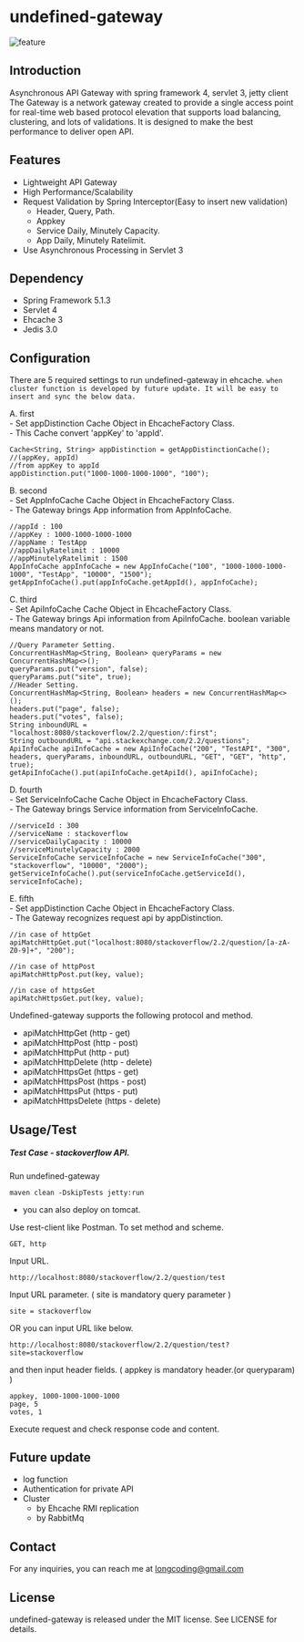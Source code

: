 # undefined-gateway

![feature](https://user-images.githubusercontent.com/38850896/50330803-f13e9600-053f-11e9-9b2b-cd2f1d5de76d.png)


## Introduction
Asynchronous API Gateway with spring framework 4, servlet 3, jetty client <br />
The Gateway is a network gateway created to provide a single access point for real-time web based protocol elevation that supports load balancing, clustering, and lots of validations. It is designed to make the best performance to deliver open API.

## Features
* Lightweight API Gateway
* High Performance/Scalability
* Request Validation by Spring Interceptor(Easy to insert new validation)
    - Header, Query, Path.
    - Appkey
    - Service Daily, Minutely Capacity.
    - App Daily, Minutely Ratelimit.
* Use Asynchronous Processing in Servlet 3

## Dependency
* Spring Framework 5.1.3
* Servlet 4
* Ehcache 3
* Jedis 3.0

## Configuration
There are 5 required settings to run undefined-gateway in ehcache. `when cluster function is developed by future update. It will be easy to insert and sync the below data.`

A. first
 <br />
    - Set appDistinction Cache Object in EhcacheFactory Class.  <br />
    - This Cache convert 'appKey' to 'appId'.

    Cache<String, String> appDistinction = getAppDistinctionCache();
    //(appKey, appId)
    //from appKey to appId
    appDistinction.put("1000-1000-1000-1000", "100");

B. second
 <br />
    - Set AppInfoCache Cache Object in EhcacheFactory Class. <br />
    - The Gateway brings App information from AppInfoCache.

    //appId : 100
    //appKey : 1000-1000-1000-1000
    //appName : TestApp
    //appDailyRatelimit : 10000
    //appMinutelyRatelimit : 1500
    AppInfoCache appInfoCache = new AppInfoCache("100", "1000-1000-1000-1000", "TestApp", "10000", "1500");
    getAppInfoCache().put(appInfoCache.getAppId(), appInfoCache); 

C. third
 <br />
    - Set ApiInfoCache Cache Object in EhcacheFactory Class. <br />
    - The Gateway brings Api information from ApiInfoCache. boolean variable means mandatory or not.

    //Query Parameter Setting.
    ConcurrentHashMap<String, Boolean> queryParams = new ConcurrentHashMap<>();
    queryParams.put("version", false);
    queryParams.put("site", true);
    //Header Setting.
    ConcurrentHashMap<String, Boolean> headers = new ConcurrentHashMap<>();
    headers.put("page", false);
    headers.put("votes", false);
    String inboundURL = "localhost:8080/stackoverflow/2.2/question/:first";
    String outboundURL = "api.stackexchange.com/2.2/questions";
    ApiInfoCache apiInfoCache = new ApiInfoCache("200", "TestAPI", "300", headers, queryParams, inboundURL, outboundURL, "GET", "GET", "http", true);
    getApiInfoCache().put(apiInfoCache.getApiId(), apiInfoCache);

D. fourth
 <br />
    - Set ServiceInfoCache Cache Object in EhcacheFactory Class. <br />
    - The Gateway brings Service information from ServiceInfoCache.

    //serviceId : 300
    //serviceName : stackoverflow
    //serviceDailyCapacity : 10000
    //serviceMinutelyCapacity : 2000
    ServiceInfoCache serviceInfoCache = new ServiceInfoCache("300", "stackoverflow", "10000", "2000");
    getServiceInfoCache().put(serviceInfoCache.getServiceId(), serviceInfoCache);

E. fifth
 <br />
    - Set appDistinction Cache Object in EhcacheFactory Class. <br />
    - The Gateway recognizes request api by appDistinction.
    
    //in case of httpGet
    apiMatchHttpGet.put("localhost:8080/stackoverflow/2.2/question/[a-zA-Z0-9]+", "200");

    //in case of httpPost
    apiMatchHttpPost.put(key, value);

    //in case of httpsGet
    apiMatchHttpsGet.put(key, value);

Undefined-gateway supports the following protocol and method.

* apiMatchHttpGet (http - get)
* apiMatchHttpPost (http - post)
* apiMatchHttpPut (http - put)
* apiMatchHttpDelete (http - delete)
* apiMatchHttpsGet (https - get)
* apiMatchHttpsPost (https - post)
* apiMatchHttpsPut (https - put)
* apiMatchHttpsDelete (https - delete)

## Usage/Test

##### Test Case - stackoverflow API.

Run undefined-gateway

    maven clean -DskipTests jetty:run

* you can also deploy on tomcat.

Use rest-client like Postman. To set method and scheme.

    GET, http 

Input URL.

    http://localhost:8080/stackoverflow/2.2/question/test

Input URL parameter. ( site is mandatory query parameter )

    site = stackoverflow

OR you can input URL like below.

    http://localhost:8080/stackoverflow/2.2/question/test?site=stackoverflow

and then input header fields. ( appkey is mandatory header.(or queryparam) )

    appkey, 1000-1000-1000-1000
    page, 5
    votes, 1

Execute request and check response code and content.

## Future update
* log function
* Authentication for private API
* Cluster
    - by Ehcache RMI replication
    - by RabbitMq

## Contact
For any inquiries, you can reach me at longcoding@gmail.com 

## License
undefined-gateway is released under the MIT license. See LICENSE for details.
